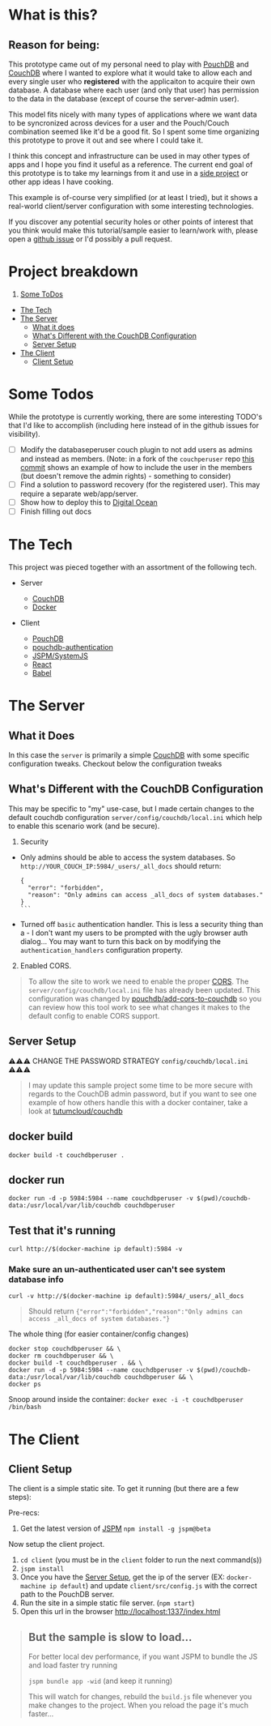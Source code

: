 # What is this?

## Reason for being:

This prototype came out of my personal need to play with [PouchDB](https://pouchdb.com) and [CouchDB](http://couchdb.apache.org) where I wanted to explore what it would take to allow each and every single user who **registered** with the applicaiton to acquire their own database. A database where each user (and only that user) has permission to the data in the database (except of course the server-admin user).

This model fits nicely with many types of applications where we want data to be syncronized across devices for a user and the Pouch/Couch combination seemed like it'd be a good fit. So I spent some time organizing this prototype to prove it out and see where I could take it.

I think this concept and infrastructure can be used in may other types of apps and I hope you find it useful as a reference. The current end goal of this prototype is to take my learnings from it and use in a [side project](http://staxmanade.com/apps/xbox-one-podcast/development/) or other app ideas I have cooking.

This example is of-course very simplified (or at least I tried), but it shows a real-world client/server configuration with some interesting technologies.

If you discover any potential security holes or other points of interest that you think would make this tutorial/sample easier to learn/work with, please open a [github issue](https://github.com/staxmanade/sample-pouch-couch-databaseperuser/issues) or I'd possibly a pull request.


# Project breakdown

1. [Some ToDos](#some-todos)
- [The Tech](#the-tech)
- [The Server](#the-server)
  - [What it does](#what-it-does)
  - [What's Different with the CouchDB Configuration](#what-about-couchdb-config-changes)
  - [Server Setup](#server-setup)
- [The Client](#the-client)
  - [Client Setup](#client-setup)


<a name="#some-todos"></a>
# Some Todos

While the prototype is currently working, there are some interesting TODO's that I'd like to accomplish (including here instead of in the github issues for visibility).

- [ ] Modify the databaseperuser couch plugin to not add users as admins and instead as members. (Note: in a fork of the
`couchperuser` repo [this commit](https://github.com/jspenc72/couchperuser-livingroom/commit/49062327db9f404f84651b63a110ff9d1f9f3b08)
shows an example of how to include the user in the members (but doesn't remove the admin rights) - something to consider)
- [ ] Find a solution to password recovery (for the registered user). This may require a separate web/app/server.
- [ ] Show how to deploy this to [Digital Ocean](https://www.digitalocean.com/?refcode=451940554550)
- [ ] Finish filling out docs

<a name="#the-tech"></a>
# The Tech

This project was pieced together with an assortment of the following tech.

- Server
  - [CouchDB](http://couchdb.apache.org)
  - [Docker](https://www.docker.com)

- Client
  - [PouchDB](https://pouchdb.com)
  - [pouchdb-authentication](https://github.com/nolanlawson/pouchdb-authentication)
  - [JSPM/SystemJS](http://jspm.io)
  - [React](https://facebook.github.io/react)
  - [Babel](https://babeljs.io)

<a name="#the-server"></a>
# The Server

<a name="#what-it-does"></a>
## What it Does

In this case the `server` is primarily a simple [CouchDB](http://couchdb.apache.org) with some specific configuration tweaks.
Checkout below the configuration tweaks

<a name="#what-about-couchdb-config-changes"></a>
## What's Different with the CouchDB Configuration

This may be specific to "my" use-case, but I made certain changes to the default couchdb configuration
`server/config/couchdb/local.ini` which help to enable this scenario work (and be secure).

1. Security
  - Only admins should be able to access the system databases. So `http://YOUR_COUCH_IP:5984/_users/_all_docs` should return:

      ````
      {
        "error": "forbidden",
        "reason": "Only admins can access _all_docs of system databases."
      }
      ```

  - Turned off `basic` authentication handler. This is less a security thing than a - I don't want my users to be prompted
  with the ugly browser auth dialog... You may want to turn this back on by modifying the `authentication_handlers` configuration property.

2. Enabled CORS.

  > To allow the site to work we need to enable the proper [CORS](https://developer.mozilla.org/en-US/docs/Web/HTTP/Access_control_CORS).
  The `server/config/couchdb/local.ini` file has already been updated. This configuration was changed by
  [pouchdb/add-cors-to-couchdb](https://github.com/pouchdb/add-cors-to-couchdb) so you can review how this tool work to see
  what changes it makes to the default config to enable CORS support.

<a name="#server-setup"></a>
## Server Setup

:warning::warning::warning: CHANGE THE PASSWORD STRATEGY `config/couchdb/local.ini` :warning::warning::warning:

> I may update this sample project some time to be more secure with regards to the CouchDB admin password, but if you
want to see one example of how others handle this with a docker container, take a look at [tutumcloud/couchdb](https://github.com/tutumcloud/couchdb)

## docker build

`docker build -t couchdbperuser .`

## docker run

`docker run -d -p 5984:5984 --name couchdbperuser -v $(pwd)/couchdb-data:/usr/local/var/lib/couchdb couchdbperuser`

## Test that it's running

`curl http://$(docker-machine ip default):5984 -v`

### Make sure an un-authenticated user can't see system database info

`curl -v http://$(docker-machine ip default):5984/_users/_all_docs`

> Should return `{"error":"forbidden","reason":"Only admins can access _all_docs of system databases."}`

The whole thing (for easier container/config changes)

```
docker stop couchdbperuser && \
docker rm couchdbperuser && \
docker build -t couchdbperuser . && \
docker run -d -p 5984:5984 --name couchdbperuser -v $(pwd)/couchdb-data:/usr/local/var/lib/couchdb couchdbperuser && \
docker ps
```

Snoop around inside the container: `docker exec -i -t couchdbperuser /bin/bash`

<a name="#the-client"></a>
# The Client

<a name="#client-setup"></a>
## Client Setup

The client is a simple static site. To get it running (but there are a few steps):

Pre-recs:

1. Get the latest version of [JSPM](http://jspm.io) `npm install -g jspm@beta`

Now setup the client project.

1. `cd client` (you must be in the `client` folder to run the next command(s))
2. `jspm install`
3. Once you have the [Server Setup](#server-setup), get the ip of the server (EX: `docker-machine ip default`)
and update `client/src/config.js` with the correct path to the PouchDB server.
4. Run the site in a simple static file server. (`npm start`)
5. Open this url in the browser [http://localhost:1337/index.html](http://localhost:1337/index.html)

> ## But the sample is slow to load...
>
> For better local dev performance, if you want JSPM to bundle the JS and load faster
> try running
>
> `jspm bundle app -wid` (and keep it running)
>
> This will watch for changes, rebuild the `build.js` file whenever you make changes to the project. When you reload
> the page it's much faster...
